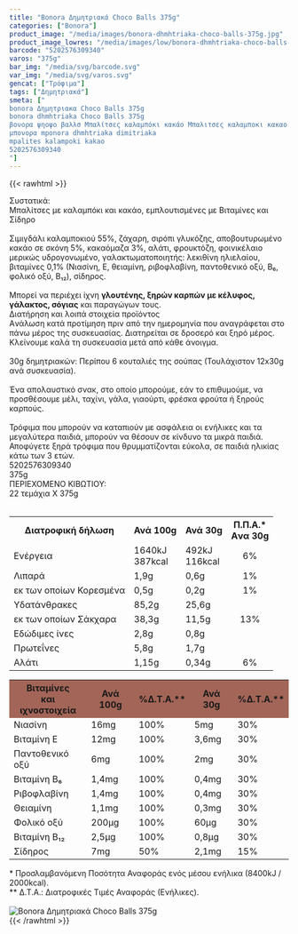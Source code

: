 ```yaml
---
title: "Bonora Δημητριακά Choco Balls 375g"
categories: ["Bonora"]
product_image: "/media/images/bonora-dhmhtriaka-choco-balls-375g.jpg"
product_image_lowres: "/media/images/low/bonora-dhmhtriaka-choco-balls-375g.jpg"
barcode: "5202576309340"
varos: "375g"
bar_img: "/media/svg/barcode.svg"
var_img: "/media/svg/varos.svg"
gencat: ["Τρόφιμα"]
tags: ["Δημητριακά"]
smeta: ["
bonora Δημητριακα Choco Balls 375g
bonora dhmhtriaka Choco Balls 375g
βονορα ψηοψο βαλλσ Μπαλίτσες καλαμπόκι κακάο Μπαλιτσες καλαμποκι κακαο
μπονορα mponora dhmhtriaka dimitriaka
mpalites kalampoki kakao
5202576309340
"]
---
```

{{< rawhtml >}}

<div class="sload60"><div class="product"><div id="sistatika">Συστατικά:</div><div class="alltext">Μπαλίτσες με καλαμπόκι και κακάο, εμπλουτισμένες με Βιταμίνες και Σίδηρο<br><br>Σιμιγδάλι καλαμποκιού 55%, ζάχαρη, σιρόπι γλυκόζης, αποβουτυρωμένο κακάο σε σκόνη 5%, κακαόμαζα 3%, αλάτι, φρουκτόζη, φοινικέλαιο μερικώς υδρογονωμένο, γαλακτωματοποιητής: λεκιθίνη ηλιελαίου, βιταμίνες 0,1% (Νιασίνη, Ε, θειαμίνη, ριβοφλαβίνη, παντοθενικό οξύ, Β₆, φολικό οξύ, Β₁₂), σίδηρος.<br><br>Μπορεί να περιέχει ίχνη <b>γλουτένης, ξηρών καρπών με κέλυφος, γάλακτος, σόγιας</b> και παραγώγων τους.</div><div id="loipa">Διατήρηση και λοιπά στοιχεία προϊόντος</div><div class="alltext">Aνάλωση κατά προτίμηση πριν από την ημερομηνία που αναγράφεται στο πάνω μέρος της συσκευασίας. Διατηρείται σε δροσερό και ξηρό μέρος. Κλείνουμε καλά τη συσκευασία μετά από κάθε άνοιγμα.<br><br>30g δημητριακών: Περίπου 6 κουταλιές της σούπας (Τουλάχιστον 12x30g ανά συσκευασία).<br><br>Ένα απολαυστικό σνακ, στο οποίο μπορούμε, εάν το επιθυμούμε, να προσθέσουμε μέλι, ταχίνι, γάλα, γιαούρτι, φρέσκα φρούτα ή ξηρούς καρπούς.<br><br>Τρόφιμα που μπορούν να καταπιούν με ασφάλεια οι ενήλικες και τα μεγαλύτερα παιδιά, μπορούν να θέσουν σε κίνδυνο τα μικρά παιδιά. Αποφύγετε ξηρά τρόφιμα που θρυμματίζονται εύκολα, σε παιδιά ηλικίας κάτω των 3 ετών.</div><div id="barcode"><div id="barimage1"></div><span id="bartext">5202576309340</span></div><div id="varos"><div id="varosimage1"></div><span id="varostext">375g</span></div><div id="kivotio">ΠΕΡΙΕΧΟΜΕΝΟ ΚΙΒΩΤΙΟΥ:<br>22 τεμάχια Χ 375g</div><br><div class="tabout"><table id="diatable"><tbody><tr><th>Διατροφική δήλωση</th><th>Ανά 100g</th><th>Ανά 30g</th><th>Π.Π.Α.*<br>Aνα 30g</th></tr><tr><td class="texr2">Ενέργεια</td><td class="texr">1640kJ<br>387kcal</td><td class="texr">492kJ<br>116kcal</td><td class="texr" style="text-align:center">6%</td></tr><tr><td class="texr2">Λιπαρά</td><td class="texr">1,9g</td><td class="texr">0,6g</td><td class="texr" style="text-align:center">1%</td></tr><tr><td class="gray">εκ των οποίων Κορεσµένα</td><td class="gray2">0,5g</td><td class="gray2">0,2g</td><td class="gray2" style="text-align:center">1%</td></tr><tr><td class="texr2">Yδατάνθρακες</td><td class="texr">85,2g</td><td class="texr">25,6g</td><td class="texr" style="text-align:center"></td></tr><tr><td class="gray">εκ των οποίων Σάκχαρα</td><td class="gray2">38,3g</td><td class="gray2">11,5g</td><td class="gray2" style="text-align:center">13%</td></tr><tr><td class="texr2">Eδώδιμες ίνες</td><td class="texr">2,8g</td><td class="texr">0,8g</td><td class="texr" style="text-align:center"></td></tr><tr><td class="texr2">Πρωτεΐνες</td><td class="texr">5,8g</td><td class="texr">1,7g</td><td class="texr" style="text-align:center"></td></tr><tr><td class="texr2">Αλάτι</td><td class="texr">1,15g</td><td class="texr">0,34g</td><td class="texr" style="text-align:center">6%</td></tr></tbody></table></div><div class="keno"></div><div class="tabout"><table id="diatable"><tbody><tr><th style="background:#a26557">Βιταμίνες<br>και ιχνοστοιχεία</th><th style="background:#a26557">Ανά 100g</th><th style="background:#a26557">%Δ.Τ.Α.**</th><th style="background:#a26557">Ανά 30g</th><th style="background:#a26557">%Δ.Τ.Α.**</th></tr><tr><td class="texr2">Νιασίνη</td><td class="texr">16mg</td><td class="texr">100%</td><td class="texr">5mg</td><td class="texr">30%</td></tr><tr><td class="texr2">Βιταμίνη Ε</td><td class="texr">12mg</td><td class="texr">100%</td><td class="texr">3,6mg</td><td class="texr">30%</td></tr><tr><td class="texr2">Παντοθενικό οξύ</td><td class="texr">6mg</td><td class="texr">100%</td><td class="texr">2mg</td><td class="texr">30%</td></tr><tr><td class="texr2">Βιταμίνη Β₆</td><td class="texr">1,4mg</td><td class="texr">100%</td><td class="texr">0,4mg</td><td class="texr">30%</td></tr><tr><td class="texr2">Ριβοφλαβίνη</td><td class="texr">1,4mg</td><td class="texr">100%</td><td class="texr">0,4mg</td><td class="texr">30%</td></tr><tr><td class="texr2">Θειαμίνη</td><td class="texr">1,1mg</td><td class="texr">100%</td><td class="texr">0,3mg</td><td class="texr">30%</td></tr><tr><td class="texr2">Φολικό οξύ</td><td class="texr">200μg</td><td class="texr">100%</td><td class="texr">60μg</td><td class="texr">30%</td></tr><tr><td class="texr2">Βιταμίνη Β₁₂</td><td class="texr">2,5μg</td><td class="texr">100%</td><td class="texr">0,8μg</td><td class="texr">30%</td></tr><tr><td class="texr2">Σίδηρος</td><td class="texr">7mg</td><td class="texr">50%</td><td class="texr">2,1mg</td><td class="texr">15%</td></tr></tbody></table></div><div class="alltext">* Προσλαμβανόμενη Ποσότητα Αναφοράς ενός μέσου ενήλικα (8400kJ / 2000kcal).<br>** Δ.Τ.Α.: Διατροφικές Τιμές Αναφοράς (Ενήλικες).</div><br><div class="pimg"><img alt="Bonora Δημητριακά Choco Balls 375g" title="Bonora Δημητριακά Choco Balls 375g" src="/media/images/bonora-dhmhtriaka-choco-balls-375g.jpg"></div></div></div>
{{< /rawhtml >}}


